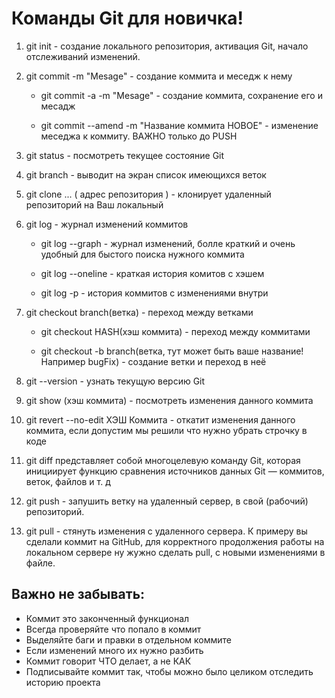 # Команды Git для новичка!

1. git init - создание локального репозитория, активация Git, начало отслеживаний изменений.

2. git commit -m "Mesage" - создание коммита и меседж к нему
    
    * git commit -a -m "Mesage" - создание коммита, сохранение его и месадж

    * git commit --amend -m "Название коммита НОВОЕ" - изменение меседжа к коммиту. ВАЖНО только до PUSH

3. git status - посмотреть текущее состояние Git

4. git branch - выводит на экран список имеющихся веток

5. git clone ... ( адрес репозитория ) - клонирует удаленный репозиторий на Ваш локальный
6. git log - журнал изменений коммитов
    
    * git log --graph - журнал изменений, болле краткий и очень удобный для быстого поиска нужного коммита 

    * git log --oneline - краткая история комитов с хэшем

    * git log -p - история коммитов с изменениями внутри

7. git checkout branch(ветка) - переход между ветками 
    
    * git checkout HASH(хэш коммита) - переход между коммитами 

    * git checkout -b branch(ветка, тут может быть ваше название! Например bugFix) - создание ветки и переход в неё

8. git --version - узнать текущую версию Git

9. git show (хэш коммита) - посмотреть изменения данного коммита

10. git revert --no-edit ХЭШ Коммита - откатит изменения данного коммита, если допустим мы решили что нужно убрать строчку в коде
11. git diff представляет собой многоцелевую команду Git, которая инициирует функцию сравнения источников данных Git — коммитов, веток, файлов и т. д

12. git push - запушить ветку на удаленный сервер, в свой (рабочий) репозиторий.

13. git pull - стянуть изменения с удаленного сервера. К примеру вы сделали коммит на GitHub, для корректного продолжения работы на локальном сервере ну жужно сделать pull, с новыми изменениями в файле. 

## Важно не забывать:
* Коммит это законченный функционал
* Всегда проверяйте что попало в коммит
* Выделяйте баги и правки в отдельном коммите
* Если изменений много их нужно разбить 
* Коммит говорит ЧТО делает, а не КАК
* Подписывайте коммит так, чтобы можно было целиком отследить историю проекта
